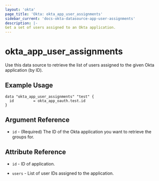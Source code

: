 ```yaml
---
layout: 'okta'
page_title: 'Okta: okta_app_user_assignments'
sidebar_current: 'docs-okta-datasource-app-user-assignments'
description: |-
Get a set of users assigned to an Okta application.
---
```



# okta_app_user_assignments

Use this data source to retrieve the list of users assigned to the given Okta application (by ID).

## Example Usage

```hcl
data "okta_app_user_assignments" "test" {
  id         = okta_app_oauth.test.id
}
```

## Argument Reference

- `id` - (Required) The ID of the Okta application you want to retrieve the groups for.

## Attribute Reference

- `id` - ID of application.

- `users` - List of user IDs assigned to the application.
